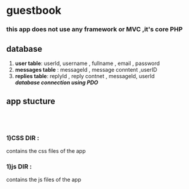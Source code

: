 # guestbook 
### this app does not use any framework or MVC ,it's core PHP 
## database 
1) **user table**: userId, username , fullname , email , password </br>
2) **messages table** : messageId , message conntent ,userID </br>
3) **replies table**: replyId , reply contnet , messageId, userId </br>
***database connection using PDO***
## app stucture 
</br></br>
### 1)CSS DIR : 
 contains the css files of the app 
### 1)js DIR : 
contains the js files of the app 
